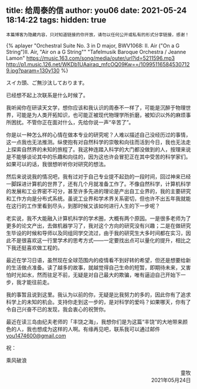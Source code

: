 title: 给周泰的信
author: you06
date: 2021-05-24 18:14:22
tags:
hidden: true
---
    本篇博客为隐藏内容，只对知道链接的你开放，请勿以任何公开或私有的形式分享链接，感谢！

{% aplayer
	"Orchestral Suite No. 3 in D major, BWV1068: II. Air (&quot;On a G String&quot;)II. Air, &quot;Air on a G String&quot;"
    "Tafelmusik Baroque Orchestra / Jeanne Lamon"
    https://music.163.com/song/media/outer/url?id=5211596.mp3
    http://p1.music.126.net/WKDb1UAairaq_mfcOQ09Kw==/109951165845307129.jpg?param=130y130
%}

スイカ頭、ご無沙汰しております。

已经想不起上次联系是什么时候了。

我听闻你在研读天文学，想你应该和我认识的周泰不一样了，可能是沉醉于物理世界，可能是为人类开拓知识，也可能正被现代物理学所折磨，被知识以外的麻烦事所困扰。不管你正在面对什么，先给你说一声“辛苦了”。

你是以一种怎么样的心情在做本专业的研究呢？人难以描述自己没经历过的事情，这一点我也无法推测。纵使抱有对自然科学的崇敬和向往而活到今日，我也无法走上探索自然界的未知的旅程了。我这种连踏入科学的大门都没做到的人，按理来说是不能够谈论其中的乐趣和向往的，因为这也许会冒犯正在其中受苦的科学家们。如果可以的话，我很想听听你对研究的想法。

然后来说说我的情况吧，我有过对于自己专业提不起劲的一段时间，回过神来已经一脚踩进计算机的世界了，还有几个月就准备工作了。不像自然科学，计算机科学的发展和工业界密不可分，甚至许多先进的理论是产出自工业界的，我的主要研究和工作方向是分布式系统。虽说工业界和学术界关系密切，但也许不出五年我就能在这行的工作里看到尽头，到那时候又该如何进行人生的下一步呢？

老实说，我不大能融入计算机科学的学术圈，大概有两个原因。一是很多老师为了更多的论文产出，去做机器学习了，我对这个方向的研究没有兴趣；二是在做研究生毕设的时候和导师以及同组同学交流过，由于我的研究生大多时间都在实习，因此不是很喜欢这一行里学术的思考方式——一定要找出点可以量化的提升，相比之下我还挺喜欢做工程的。

最近在学习日语，虽然现在全球范围内的疫情看不到好转的希望，但还是想要给新的生活做点准备。读了越多的故事，就越觉得自己生命的短暂，即期待未来，又害怕时光如水，然而驻足不前，无疑是对自己最大的欺骗，唯有逼迫自己开始下一步，我才能往前走。

我的事暂且说到这里。我认为以前的你，无疑是比我努力的多的，因此你有了追求科学上的未知的机会。支持你走到这一步的，是对科学的爱吗？如果哪天，你有了令自己兴奋不已的发现，我会衷心的祝贺你。

最近在读三岛由纪夫老师的「丰饶之海」，我想你们是为这篇“丰饶”的大地带来颜色的人，我也想成为这样的人啊。有缘再见吧，联系我可以通过邮件 you1474600@gmail.com

祝：

乘风破浪

<div style="text-align: right;">童牧</div>

<div style="text-align: right;">2021年05月24日</div>

